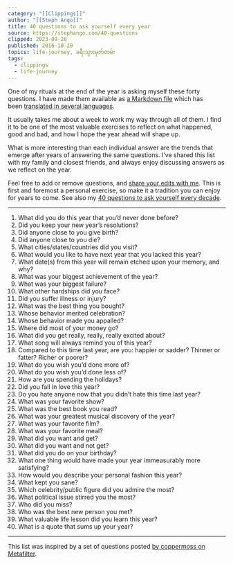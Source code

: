 ```yaml
---
category: "[[Clippings]]"
author: "[[Steph Ango]]"
title: 40 questions to ask yourself every year
source: https://stephango.com/40-questions
clipped: 2023-09-26
published: 2016-10-20
topics: life-journey, ခရီးသွားမှတ်တမ်း
tags:
  - clippings
  - life-journey
---
```



One of my rituals at the end of the year is asking myself these forty questions. I have made them available as [a Markdown file](https://github.com/kepano/40-questions) which has been [translated in several languages](https://github.com/kepano/40-questions/tree/master/translations).

It usually takes me about a week to work my way through all of them. I find it to be one of the most valuable exercises to reflect on what happened, good and bad, and how I hope the year ahead will shape up.

What is more interesting than each individual answer are the trends that emerge after years of answering the same questions. I’ve shared this list with my family and closest friends, and always enjoy discussing answers as we reflect on the year.

Feel free to add or remove questions, and [share your edits with me](https://www.twitter.com/kepano). This is first and foremost a personal exercise, so make it a tradition you can enjoy for years to come. See also my [40 questions to ask yourself every decade](https://stephango.com/40-questions-decade).

---

1.  What did you do this year that you’d never done before?
2.  Did you keep your new year’s resolutions?
3.  Did anyone close to you give birth?
4.  Did anyone close to you die?
5.  What cities/states/countries did you visit?
6.  What would you like to have next year that you lacked this year?
7.  What date(s) from this year will remain etched upon your memory, and why?
8.  What was your biggest achievement of the year?
9.  What was your biggest failure?
10.  What other hardships did you face?
11.  Did you suffer illness or injury?
12.  What was the best thing you bought?
13.  Whose behavior merited celebration?
14.  Whose behavior made you appalled?
15.  Where did most of your money go?
16.  What did you get really, really, really excited about?
17.  What song will always remind you of this year?
18.  Compared to this time last year, are you: happier or sadder? Thinner or fatter? Richer or poorer?
19.  What do you wish you’d done more of?
20.  What do you wish you’d done less of?
21.  How are you spending the holidays?
22.  Did you fall in love this year?
23.  Do you hate anyone now that you didn’t hate this time last year?
24.  What was your favorite show?
25.  What was the best book you read?
26.  What was your greatest musical discovery of the year?
27.  What was your favorite film?
28.  What was your favorite meal?
29.  What did you want and get?
30.  What did you want and not get?
31.  What did you do on your birthday?
32.  What one thing would have made your year immeasurably more satisfying?
33.  How would you describe your personal fashion this year?
34.  What kept you sane?
35.  Which celebrity/public figure did you admire the most?
36.  What political issue stirred you the most?
37.  Who did you miss?
38.  Who was the best new person you met?
39.  What valuable life lesson did you learn this year?
40.  What is a quote that sums up your year?

---

This list was inspired by a set of questions posted [by coppermoss on Metafilter](http://ask.metafilter.com/254216/What-are-your-tools-and-rituals-for-reflecting-on-the-past-year).